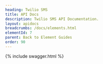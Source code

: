 ```yaml
---
heading: Twilio SMS
title: API Docs
description: Twilio SMS API Documentation.
layout: apidocs
breadcrumbs: /docs/elements.html
elementId: 7
parent: Back to Element Guides
order: 90
---
```


{% include swagger.html %}
